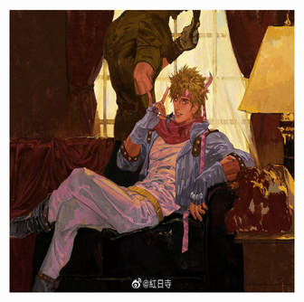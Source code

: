 <p align="center">
  <img width="600" height="500" src="https://github.com/AndIknowwheretolookk/AndIknowwheretolookk/blob/main/Caesar.Anthonio.Zeppeli.full.3013893.jpg?raw=true"    
Art by @紅日寺 on Weibo
